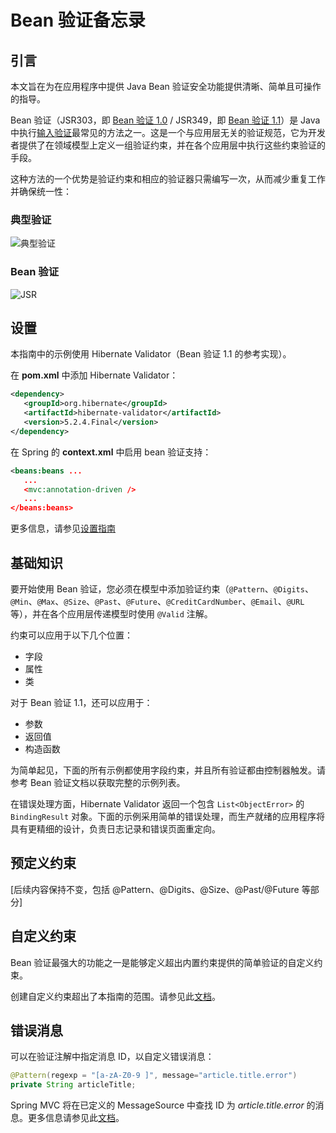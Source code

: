# Bean 验证备忘录

## 引言

本文旨在为在应用程序中提供 Java Bean 验证安全功能提供清晰、简单且可操作的指导。

Bean 验证（JSR303，即 [Bean 验证 1.0](https://beanvalidation.org/1.0/spec/) / JSR349，即 [Bean 验证 1.1](https://beanvalidation.org/1.1/spec/)）是 Java 中执行[输入验证](https://cheatsheetseries.owasp.org/cheatsheets/Input_Validation_Cheat_Sheet.html)最常见的方法之一。这是一个与应用层无关的验证规范，它为开发者提供了在领域模型上定义一组验证约束，并在各个应用层中执行这些约束验证的手段。

这种方法的一个优势是验证约束和相应的验证器只需编写一次，从而减少重复工作并确保统一性：

### 典型验证

![典型验证](../assets/Bean_Validation_Cheat_Sheet_Typical.png)

### Bean 验证

![JSR](../assets/Bean_Validation_Cheat_Sheet_JSR.png)

## 设置

本指南中的示例使用 Hibernate Validator（Bean 验证 1.1 的参考实现）。

在 **pom.xml** 中添加 Hibernate Validator：

```xml
<dependency>
   <groupId>org.hibernate</groupId>
   <artifactId>hibernate-validator</artifactId>
   <version>5.2.4.Final</version>
</dependency>
```

在 Spring 的 **context.xml** 中启用 bean 验证支持：

```xml
<beans:beans ...
   ...
   <mvc:annotation-driven />
   ...
</beans:beans>
```

更多信息，请参见[设置指南](https://hibernate.org/validator/documentation/getting-started/)

## 基础知识

要开始使用 Bean 验证，您必须在模型中添加验证约束（`@Pattern`、`@Digits`、`@Min`、`@Max`、`@Size`、`@Past`、`@Future`、`@CreditCardNumber`、`@Email`、`@URL` 等），并在各个应用层传递模型时使用 `@Valid` 注解。

约束可以应用于以下几个位置：

- 字段
- 属性
- 类

对于 Bean 验证 1.1，还可以应用于：

- 参数
- 返回值
- 构造函数

为简单起见，下面的所有示例都使用字段约束，并且所有验证都由控制器触发。请参考 Bean 验证文档以获取完整的示例列表。

在错误处理方面，Hibernate Validator 返回一个包含 `List<ObjectError>` 的 `BindingResult` 对象。下面的示例采用简单的错误处理，而生产就绪的应用程序将具有更精细的设计，负责日志记录和错误页面重定向。

## 预定义约束

[后续内容保持不变，包括 @Pattern、@Digits、@Size、@Past/@Future 等部分]

## 自定义约束

Bean 验证最强大的功能之一是能够定义超出内置约束提供的简单验证的自定义约束。

创建自定义约束超出了本指南的范围。请参见此[文档](https://docs.jboss.org/hibernate/validator/5.2/reference/en-US/html/ch06.html)。

## 错误消息

可以在验证注解中指定消息 ID，以自定义错误消息：

```java
@Pattern(regexp = "[a-zA-Z0-9 ]", message="article.title.error")
private String articleTitle;
```

Spring MVC 将在已定义的 MessageSource 中查找 ID 为 *article.title.error* 的消息。更多信息请参见此[文档](https://www.silverbaytech.com/2013/04/16/custom-messages-in-spring-validation/)。
